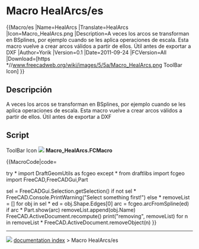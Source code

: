 # Macro HealArcs/es
{{Macro/es
|Name=HealArcs
|Translate=HealArcs
|Icon=Macro_HealArcs.png
|Description=A veces los arcos se transforman en BSplines, por ejemplo cuando se les aplica operaciones de escala. Esta macro vuelve a crear arcos válidos a partir de ellos. Útil antes de exportar a DXF
|Author=Yorik
|Version=0.1
|Date=2011-09-24
|FCVersion=All
|Download=[https   *//www.freecadweb.org/wiki/images/5/5a/Macro_HealArcs.png ToolBar Icon]
}}

## Descripción

A veces los arcos se transforman en BSplines, por ejemplo cuando se les aplica operaciones de escala. Esta macro vuelve a crear arcos válidos a partir de ellos. Útil antes de exportar a DXF

## Script

ToolBar Icon ![](images/Macro_HealArcs.png ) **Macro_HealArcs.FCMacro**


{{MacroCode|code=

try   *
    import DraftGeomUtils as fcgeo
except   *
    from draftlibs import fcgeo
import FreeCAD,FreeCADGui,Part

sel = FreeCADGui.Selection.getSelection()
if not sel   *
    FreeCAD.Console.PrintWarning("Select something first!")
else   *
    removeList = []
    for obj in sel   *
        ed = obj.Shape.Edges[0]
        arc = fcgeo.arcFromSpline(ed)
        if arc   *
            Part.show(arc)
            removeList.append(obj.Name)
    FreeCAD.ActiveDocument.recompute()
    print("removing", removeList)
    for n in removeList   *
        FreeCAD.ActiveDocument.removeObject(n)
}}



---
![](images/Right_arrow.png) [documentation index](../README.md) > Macro HealArcs/es
